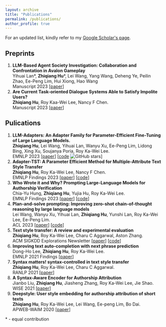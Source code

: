 ```yaml
---
layout: archive
title: "Publications"
permalink: /publications/
author_profile: true
---
```


For an updated list, kindly refer to my [Google Scholar's page](https://scholar.google.com/citations?user=vjQQUnwAAAAJ&hl=en).


## Preprints
1. **LLM-Based Agent Society Investigation: Collaboration and Confrontation in Avalon Gameplay**  
Yihuai Lan\*, **Zhiqiang Hu**\*, Lei Wang, Yang Wang, Deheng Ye, Peilin Zhao, Ee-Peng Lim, Hui Xiong, Hao Wang  
Manuscript 2023 \[[paper](https://arxiv.org/abs/2310.14985)\]
2. **Are Current Task-oriented Dialogue Systems Able to Satisfy Impolite Users?**  
**Zhiqiang Hu**, Roy Kaa-Wei Lee, Nancy F Chen.   
Manuscript 2023 \[[paper](https://arxiv.org/pdf/2210.12942)\]


## Pulications

1. **LLM-Adapters: An Adapter Family for Parameter-Efficient Fine-Tuning of Large Language Models.**  
**Zhiqiang Hu**, Lei Wang, Yihuai Lan, Wanyu Xu, Ee-Peng Lim, Lidong Bing, Xing Xu, Soujanya Poria, Roy Ka-Wei Lee.   
EMNLP 2023 \[[paper](https://arxiv.org/pdf/2304.01933)\] \[[code](https://github.com/AGI-Edgerunners/LLM-Adapters) ![GitHub stars](https://img.shields.io/github/stars/AGI-Edgerunners/LLM-Adapters.svg?style=flat&label=Star)\] 
2. **Adapter-TST: A Parameter Efficient Method for Multiple-Attribute Text Style Transfer**  
**Zhiqiang Hu**, Roy Ka-Wei Lee, Nancy F Chen.   
EMNLP Findings 2023 \[[paper](https://arxiv.org/pdf/2305.05945)\] \[[code](https://github.com/Social-AI-Studio/Adapter-TST)\] 
3. **Who Wrote it and Why? Prompting Large-Language Models for Authorship Verification**  
Chia-Yu Hung, **Zhiqiang Hu**, Yujia Hu, Roy Ka-Wei Lee.   
EMNLP Findings 2023 \[[paper](https://arxiv.org/pdf/2310.08123)\] \[[code](https://github.com/Social-AI-Studio/PromptAV)\] 
4. **Plan-and-solve prompting: Improving zero-shot chain-of-thought reasoning by large language models**  
Lei Wang, Wanyu Xu, Yihuai Lan, **Zhiqiang Hu**, Yunshi Lan, Roy Ka-Wei Lee, Ee-Peng Lim.   
ACL 2023 \[[paper](https://arxiv.org/pdf/2305.04091)\] \[[code](https://github.com/AGI-Edgerunners/Plan-and-Solve-Prompting)\] 
5. **Text style transfer: A review and experimental evaluation**  
**Zhiqiang Hu**, Roy Ka-Wei Lee, Charu C Aggarwal, Aston Zhang.   
ACM SIGKDD Explorations Newsletter \[[paper](https://dl.acm.org/doi/pdf/10.1145/3544903.3544906)\] \[[code](https://gitlab.com/bottle_shop/snlg/style/tst_survey)\] 
6. **Improving text auto-completion with next phrase prediction**  
Dong-Ho Lee, **Zhiqiang Hu**, Roy Ka-Wei Lee.   
EMNLP 2021 Findings \[[paper](https://arxiv.org/pdf/2109.07067)\]
7. **Syntax matters! syntax-controlled in text style transfer**  
**Zhiqiang Hu**, Roy Ka-Wei Lee, Charu C Aggarwal.   
RANLP 2021 \[[paper](https://arxiv.org/pdf/2108.05869)\]
8. **A Syntax-Aware Encoder for Authorship Attribution**  
Jianbo Liu, **Zhiqiang Hu**, Jiasheng Zhang, Roy Ka-Wei Lee, Jie Shao.   
WISE 2021 \[[paper](https://link.springer.com/chapter/10.1007/978-3-030-90888-1_31)\]
9. **Deepstyle: User style embedding for authorship attribution of short texts**  
**Zhiqiang Hu**, Roy Ka-Wei Lee, Lei Wang, Ee-peng Lim, Bo Dai.   
APWEB-WAIM 2020 \[[paper](https://arxiv.org/pdf/2103.11798)\]




\* - equal contribution
